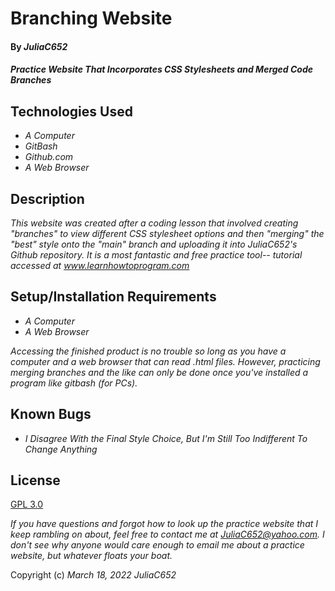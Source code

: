 # Branching Website

#### By _**JuliaC652**_

#### _Practice Website That Incorporates CSS Stylesheets and Merged Code Branches_

## Technologies Used

* _A Computer_
* _GitBash_
* _Github.com_
* _A Web Browser_

## Description

_This website was created after a coding lesson that involved creating "branches" to view different CSS stylesheet options and then "merging" the "best" style onto the "main" branch and uploading it into JuliaC652's Github repository. It is a most fantastic and free practice tool-- tutorial accessed at www.learnhowtoprogram.com_

## Setup/Installation Requirements

* _A Computer_
* _A Web Browser_

_Accessing the finished product is no trouble so long as you have a computer and a web browser that can read .html files. However, practicing merging branches and the like can only be done once you've installed a program like gitbash (for PCs)._

## Known Bugs

* _I Disagree With the Final Style Choice, But I'm Still Too Indifferent To Change Anything_

## License

[GPL 3.0](https://www.gnu.org/licenses/gpl-3.0.html)

_If you have questions and forgot how to look up the practice website that I keep rambling on about, feel free to contact me at JuliaC652@yahoo.com. I don't see why anyone would care enough to email me about a practice website, but whatever floats your boat._

Copyright (c) _March 18, 2022_ _JuliaC652_